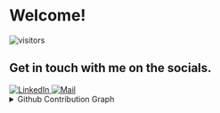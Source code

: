 <h1>Welcome! <a href="https://github.com/Roger-Mapoga"></a></h1>

![visitors](https://visitor-badge.laobi.icu/badge?page_id=Roger-Mapoga)

<h2>Get in touch with me on the socials.</h2>
<a href="https://www.linkedin.com/in/lehlogonolo-roger-mapoga/">
  <img alt="LinkedIn" src="https://img.shields.io/badge/linkedin%20-%230077B5.svg?&style=for-the-badge&logo=linkedin&logoColor=white"/>
</a>
<a href="mailto:lehlogonolo.roger@gmail.com">
  <img alt="Mail" src="https://img.shields.io/badge/Gmail-D14836?style=for-the-badge&logo=gmail&logoColor=white"/>
</a>

<details>
  <summary>
    <a>Github Contribution Graph</a>
  </summary>
  <a href="https://github.com/ashutosh00710/github-readme-activity-graph"><img src="https://github-readme-activity-graph.cyclic.app/graph?username=Roger-Mapoga&custom_title=My%20Contribution%20Graph&theme=react-dark&area=true&line=dd58c1&color=dd58c1"/></a>
</details>